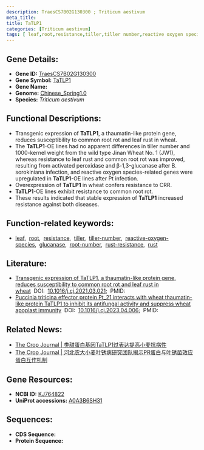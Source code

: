 ```yaml
---
description: TraesCS7B02G130300 ; Triticum aestivum
meta_title:
title: TaTLP1
categories: [Triticum aestivum]
tags: [ leaf,root,resistance,tiller,tiller number,reactive oxygen species,glucanase,root number,rust resistance,rust ]
---
```


## Gene Details:
- **Gene ID:**	[TraesCS7B02G130300](https://ensembl.gramene.org/Triticum_aestivum/Gene/Summary?g=TraesCS7B02G130300)
- **Gene Symbol:** <u>TaTLP1</u>
- **Gene Name:** 
- **Genome:** [Chinese_Spring1.0](https://ensembl.gramene.org/Triticum_aestivum/Info/Index)
- **Species:** *Triticum aestivum*

## Functional Descriptions:
   - Transgenic expression of **TaTLP1**, a thaumatin-like protein gene, reduces susceptibility to common root rot and leaf rust in wheat.
   - The **TaTLP1**-OE lines had no apparent differences in tiller number and 1000-kernel weight from the wild type Jinan Wheat No. 1 (JW1), whereas resistance to leaf rust and common root rot was improved, resulting from activated peroxidase and β-1,3-glucanase after B. sorokiniana infection, and reactive oxygen species-related genes were upregulated in **TaTLP1**-OE lines after Pt infection.
   - Overexpression of **TaTLP1** in wheat confers resistance to CRR.
   - **TaTLP1**-OE lines exhibit resistance to common root rot.
   - These results indicated that stable expression of **TaTLP1** increased resistance against both diseases.

## Function-related keywords:
   - [leaf](/tags/leaf/),&nbsp;&nbsp;[root](/tags/root/),&nbsp;&nbsp;[resistance](/tags/resistance/),&nbsp;&nbsp;[tiller](/tags/tiller/),&nbsp;&nbsp;[tiller-number](/tags/tiller-number/),&nbsp;&nbsp;[reactive-oxygen-species](/tags/reactive-oxygen-species/),&nbsp;&nbsp;[glucanase](/tags/glucanase/),&nbsp;&nbsp;[root-number](/tags/root-number/),&nbsp;&nbsp;[rust-resistance](/tags/rust-resistance/),&nbsp;&nbsp;[rust](/tags/rust/)

## Literature:
   - [Transgenic expression of TaTLP1, a thaumatin-like protein gene, reduces susceptibility to common root rot and leaf rust in wheat]( https://www.sciencedirect.com/science/article/pii/S2214514121000891?via%3Dihub)&nbsp;&nbsp;DOI:&nbsp;&nbsp;[10.1016/j.cj.2021.03.021](https://www.sciencedirect.com/science/article/pii/S2214514121000891?via%3Dihub);&nbsp;&nbsp;PMID:&nbsp;&nbsp;[](https://pubmed.ncbi.nlm.nih.gov//)
   - [Puccinia triticina effector protein Pt_21 interacts with wheat thaumatin-like protein TaTLP1 to inhibit its antifungal activity and suppress wheat apoplast immunity]( https://www.sciencedirect.com/science/article/pii/S2214514123000569)&nbsp;&nbsp;DOI:&nbsp;&nbsp;[10.1016/j.cj.2023.04.006](https://www.sciencedirect.com/science/article/pii/S2214514123000569);&nbsp;&nbsp;PMID:&nbsp;&nbsp;[](https://pubmed.ncbi.nlm.nih.gov//)

## Related News:
   - [The Crop Journal | 类甜蛋白基因TaTLP1过表达提高小麦抗病性](https://mp.weixin.qq.com/s?__biz=Mzg3MDEwNDEyMg==&mid=2247514293&idx=4&sn=19b0fe3074ccf16b5698f8a746643080&chksm=ce9015e0f9e79cf66cecbc70bcb951cbb5ade012424b4f7a4a919db811e6c514174b35680502&scene=27#wechat_redirect)
   - [The Crop Journal | 河北农大小麦叶锈病研究团队揭示PR蛋白与叶锈菌效应蛋白互作机制](https://mp.weixin.qq.com/s?__biz=Mzg3MDEwNDEyMg==&mid=2247551438&idx=5&sn=ef9f2e0a929a067bdb415db4fee84118&chksm=07bc483d89f3e06a89c77f2212fa37db7625327202b38939ea9c1596e6a3cabb3d99be80ffdb&scene=27#wechat_redirect)

## Gene Resources:
- **NCBI ID:**  [KJ764822](https://www.ncbi.nlm.nih.gov/gene/?term=KJ764822)
- **UniProt accessions:** [A0A3B6SH31](https://www.uniprot.org/uniprotkb/A0A3B6SH31/entry)



## Sequences:
- **CDS Sequence:**
- **Protein Sequence:**
